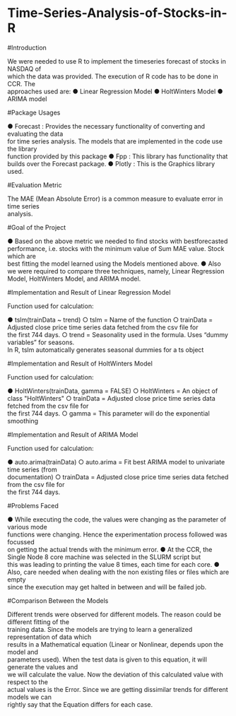 # Time-Series-Analysis-of-Stocks-in-R

#Introduction 
 
We   were   needed   to   use   R   to   implement   the   time­series   forecast   of   stocks   in   NASDAQ   of  
which   the   data   was   provided.   The   execution   of   R   code   has   to   be   done   in   CCR.   The  
approaches used are: 
● Linear Regression Model 
● Holt­Winters Model 
● ARIMA model 
 
#Package Usages 
 
● Forecast​
:   Provides   the   necessary   functionality   of   converting   and   evaluating   the   data  
for   time   series   analysis.   The   models   that   are   implemented   in   the   code   use   the   library  
function provided by this package 
● Fpp​
: This library has functionality that builds over the Forecast package. 
● Plotly​
: This is the Graphics library used. 
 
#Evaluation Metric 
 
The   MAE   (Mean   Absolute   Error)   is   a   common   measure   to   evaluate   error   in   time   series  
analysis.

#Goal of the Project 
 
● Based   on   the   above   metric   we   needed   to   find   stocks   with   best­forecasted  
performance,   i.e.   stocks   with   the   minimum   value   of   Sum   MAE   value.   Stock   which   are  
best fitting the model learned using the Models mentioned above. 
● Also   we   were   required   to   compare   three   techniques,   namely,   Linear   Regression  
Model, Holt­Winters Model, and ARIMA model. 

#Implementation and Result of Linear Regression Model 
 
Function used for calculation: 

● tslm(trainData ~ trend) 
○ tslm = Name of the function 
○ trainData   =   Adjusted   close   price   time   series   data   fetched   from   the   csv   file   for  
the first 744 days. 
○ trend   =   Seasonality   used   in   the   formula.   Uses   “dummy   variables”   for   seasons.  
In R, tslm automatically generates seasonal dummies for a ts object 

#Implementation and Result of Holt­Winters Model
 
Function used for calculation: 

● HoltWinters(trainData, gamma = FALSE) 
○ HoltWinters = An object of class "HoltWinters" 
○ trainData   =   Adjusted   close   price   time   series   data   fetched   from   the   csv   file   for  
the first 744 days. 
○ gamma = This parameter will do the exponential smoothing 

#Implementation and Result of ARIMA Model  
 
Function used for calculation: 

● auto.arima(trainData) 
○ auto.arima   =   Fit   best   ARIMA   model   to   univariate   time   series   (from  
documentation) 
○ trainData   =   Adjusted   close   price   time   series   data   fetched   from   the   csv   file   for  
the first 744 days.

#Problems Faced  
 
● While   executing   the   code,   the   values   were   changing   as   the   parameter   of   various   mode  
functions   were   changing.   Hence   the   experimentation   process   followed   was   focussed  
on getting the actual trends with the minimum error. 
● At   the   CCR,   the   Single   Node   8   core   machine   was   selected   in   the   SLURM   script   but  
this was leading to printing the value 8 times, each time for each core. 
● Also,   care   needed   when   dealing   with   the   non   existing   files   or   files   which   are   empty  
since the execution  may get halted in between and will be failed job.

#Comparison Between the Models 
 
Different   trends   were   observed   for   different   models.   The   reason   could   be   different   fitting   of   the  
training   data.   Since   the   models   are   trying   to   learn   a   generalized   representation   of   data   which  
results   in   a   Mathematical   equation   (Linear   or   Nonlinear,   depends   upon   the   model   and  
parameters   used).   When   the   test   data   is   given   to   this   equation,   it   will   generate   the   values   and  
we   will   calculate   the   value.   Now   the   deviation   of   this   calculated   value   with   respect   to   the  
actual   values   is   the   Error.   Since   we   are   getting   dissimilar   trends   for   different   models   we   can  
rightly say that the Equation differs for each case. 
